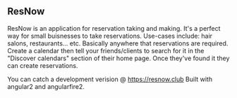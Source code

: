 <h2>ResNow</h2>

ResNow is an application for reservation taking and making. It's a perfect way
for small buisnesses to take reservations. Use-cases include: hair salons, restaurants... etc.
Basically anywhere that reservations are required. Create a calendar then tell your 
friends/clients to search for it in the "Discover calendars" section of their home page.
Once they've found it they can create reservations.

You can catch a development verision @ https://resnow.club
Built with angular2 and angularfire2.
